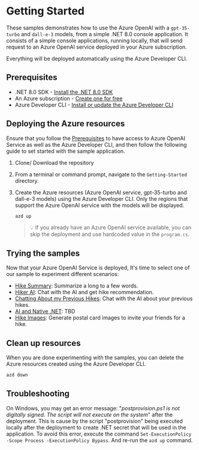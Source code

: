 # Getting Started

These samples demonstrates how to use the Azure OpenAI with a `gpt-35-turbo` and `dall-e-3` models, from a simple .NET 8.0 console application. It consists of a simple console applications, running locally, that will send request to an Azure OpenAI service deployed in your Azure subscription. 

Everything will be deployed automatically using the Azure Developer CLI.

## Prerequisites

- .NET 8.0 SDK - [Install the .NET 8.0 SDK](https://dotnet.microsoft.com/download/dotnet/8.0)
- An Azure subscription - [Create one for free](https://azure.microsoft.com/free)
- Azure Developer CLI - [Install or update the Azure Developer CLI](https://learn.microsoft.com/azure/developer/azure-developer-cli/install-azd)

## Deploying the Azure resources

Ensure that you follow the [Prerequisites](#prerequisites) to have access to Azure OpenAI Service as well as the Azure Developer CLI, and then follow the following guide to set started with the sample application.

1. Clone/ Download the repository
2. From a terminal or command prompt, navigate to the `Getting-Started` directory.

3. Create the Azure resources (Azure OpenAI service, gpt-35-turbo and dall-e-3 models) using the Azure Developer CLI. Only the regions that support the Azure OpenAI service with the models will be displayed. 
	```bash
	azd up
	```
	> 💡 If you already have an Azure OpenAI service available, you can skip the deployment and use hardcoded value in the `program.cs`.
	

## Trying the samples

Now that your Azure OpenAI Service is deployed, It's time to select one of our sample to experiment different scenarios:

- [Hike Summary](01-HikeSummary/README.md): Summarize a long to a few words.
- [Hiker AI](02-HikerAI/README.md): Chat with the AI and get hike recommendation.
- [Chatting About my Previous Hikes](03-ChattingAboutMyHikes/README.md): Chat with the AI about your previous hikes.
- [AI and Native .NET](04-AiAndNative/README.md): TBD
- [Hike Images](05-HikeImages/README.md): Generate postal card images to invite your friends for a hike.

## Clean up resources

When you are done experimenting with the samples, you can delete the Azure resources created using the Azure Developer CLI.

```bash
azd down
```

## Troubleshooting

On Windows, you may get an error message: "*postprovision.ps1 is not digitally signed. The script will not execute on the system*" after the deployment. This is cause by the script "postprovision" being executed locally after the deployment to create .NET secret that will be used in the application. To avoid this error, execute the command `Set-ExecutionPolicy -Scope Process -ExecutionPolicy Bypass`. And re-run the `azd up` command.
